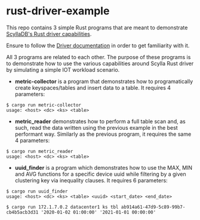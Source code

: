 # rust-driver-example

This repo contains 3 simple Rust programs that are meant to demonstrate [ScyllaDB's Rust driver capabilities](https://github.com/scylladb/scylla-rust-driver/).

Ensure to follow the [Driver documentation](https://cvybhu.github.io/scyllabook/index.html) in order to get familiarity with it.

All 3 programs are related to each other. The purpose of these programs is to demonstrate how to use the various capabilities around Scylla Rust driver by simulating a simple IOT workload scenario.

- **metric-collector** is a program that demonstrates how to programatically create keyspaces/tables and insert data to a table. It requires 4 parameters:

```shell
$ cargo run metric-collector
usage: <host> <dc> <ks> <table>
```

- **metric_reader** demonstrates how to perform a full table scan and, as such, read the data written using the previous example in the best performant way. Similarly as the previous program, it requires the same 4 parameters:

```shell
$ cargo run metric_reader
usage: <host> <dc> <ks> <table>
```

- **uuid_finder** is a program which demonstrates how to use the MAX, MIN and AVG functions for a specific device uuid while filtering by a given clustering key via inequality clauses. It requires 6 parameters:

```shell
$ cargo run uuid_finder
usage: <host> <dc> <ks> <table> <uuid> <start_date> <end_date>

$ cargo run 172.1.7.0.2 datacenter1 ks tbl ab914a61-47d9-5c89-99b7-cb4b5acb3d31 '2020-01-02 01:00:00' '2021-01-01 00:00:00'
```
